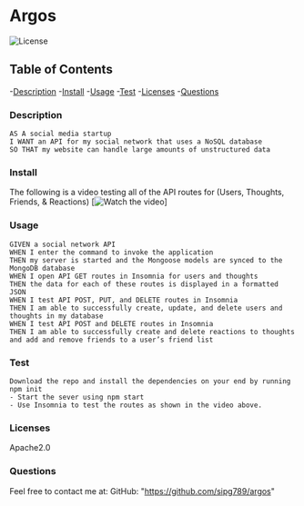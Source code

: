 # Argos
  ![License](https://shields.io/badge/license-Apache2.0-blue.svg)

  ## Table of Contents
  -[Description](#description)
  -[Install](#install)
  -[Usage](#usage)
  -[Test](#test)
  -[Licenses](#licenses)
  -[Questions](#questions)

  ### Description
 ```
 AS A social media startup
I WANT an API for my social network that uses a NoSQL database
SO THAT my website can handle large amounts of unstructured data
 ```
  ### Install
 The following is a video testing all of the API routes for (Users, Thoughts, Friends, & Reactions)
 [![Watch the video](./public/Challenge%2018.gif)]

  ### Usage
 ```
 GIVEN a social network API
WHEN I enter the command to invoke the application
THEN my server is started and the Mongoose models are synced to the MongoDB database
WHEN I open API GET routes in Insomnia for users and thoughts
THEN the data for each of these routes is displayed in a formatted JSON
WHEN I test API POST, PUT, and DELETE routes in Insomnia
THEN I am able to successfully create, update, and delete users and thoughts in my database
WHEN I test API POST and DELETE routes in Insomnia
THEN I am able to successfully create and delete reactions to thoughts and add and remove friends to a user’s friend list
 ```

  ### Test
    Download the repo and install the dependencies on your end by running npm init
    - Start the sever using npm start
    - Use Insomnia to test the routes as shown in the video above.

  ### Licenses 
  Apache2.0

  ### Questions
  Feel free to contact me at:
  GitHub: "https://github.com/sipg789/argos"
